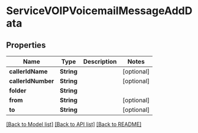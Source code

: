 # ServiceVOIPVoicemailMessageAddData

## Properties
Name | Type | Description | Notes
------------ | ------------- | ------------- | -------------
**callerIdName** | **String** |  | [optional] 
**callerIdNumber** | **String** |  | [optional] 
**folder** | **String** |  | 
**from** | **String** |  | [optional] 
**to** | **String** |  | [optional] 

[[Back to Model list]](../README.md#documentation-for-models) [[Back to API list]](../README.md#documentation-for-api-endpoints) [[Back to README]](../README.md)


